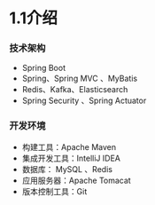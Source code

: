 # 1.1介绍

### 技术架构

* Spring Boot
* Spring、Spring MVC 、MyBatis
* Redis、Kafka、Elasticsearch
* Spring Security 、Spring Actuator

### 开发环境

* 构建工具：Apache Maven
* 集成开发工具：IntelliJ IDEA
* 数据库： MySQL 、Redis
* 应用服务器：Apache Tomacat
* 版本控制工具：Git